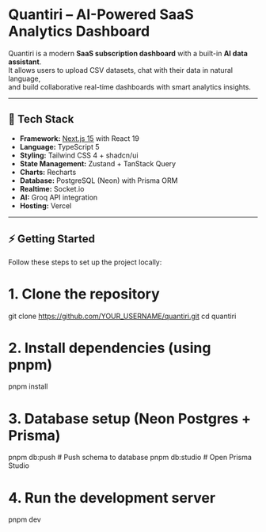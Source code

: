 # Quantiri – AI-Powered SaaS Analytics Dashboard

Quantiri is a modern **SaaS subscription dashboard** with a built-in **AI data assistant**.  
It allows users to upload CSV datasets, chat with their data in natural language,  
and build collaborative real-time dashboards with smart analytics insights.

---

## 🚀 Tech Stack

- **Framework:** [Next.js 15](https://nextjs.org/) with React 19  
- **Language:** TypeScript 5  
- **Styling:** Tailwind CSS 4 + shadcn/ui  
- **State Management:** Zustand + TanStack Query  
- **Charts:** Recharts  
- **Database:** PostgreSQL (Neon) with Prisma ORM  
- **Realtime:** Socket.io  
- **AI:** Groq API integration  
- **Hosting:** Vercel  

---

## ⚡ Getting Started

Follow these steps to set up the project locally:

# 1. Clone the repository
git clone https://github.com/YOUR_USERNAME/quantiri.git
cd quantiri

# 2. Install dependencies (using pnpm)
pnpm install

# 3. Database setup (Neon Postgres + Prisma)
pnpm db:push      # Push schema to database
pnpm db:studio    # Open Prisma Studio

# 4. Run the development server
pnpm dev